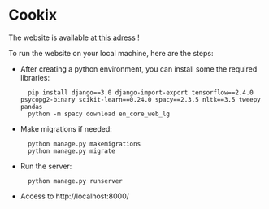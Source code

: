 # Cookix

The website is available  [at this adress](http://157.230.24.228:8000/) ! 

To run the website on your local machine, here are the steps:
* After creating a python environment, you can install some the required libraries:

		pip install django==3.0 django-import-export tensorflow==2.4.0 psycopg2-binary scikit-learn==0.24.0 spacy==2.3.5 nltk==3.5 tweepy pandas
		python -m spacy download en_core_web_lg

* Make migrations if needed:

		python manage.py makemigrations
		python manage.py migrate

* Run the server:

		python manage.py runserver

* Access to http://localhost:8000/
